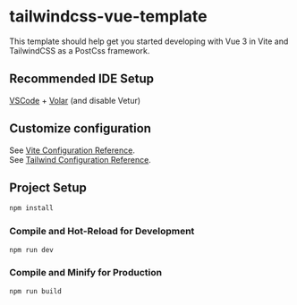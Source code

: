 # tailwindcss-vue-template

This template should help get you started developing with Vue 3 in Vite and TailwindCSS as a PostCss framework.

## Recommended IDE Setup

[VSCode](https://code.visualstudio.com/) + [Volar](https://marketplace.visualstudio.com/items?itemName=johnsoncodehk.volar) (and disable Vetur)

## Customize configuration

See [Vite Configuration Reference](https://vitejs.dev/config/).<br />
See [Tailwind Configuration Reference](https://tailwindcss.com/docs/installation/using-postcss).

## Project Setup

```sh
npm install
```

### Compile and Hot-Reload for Development

```sh
npm run dev
```

### Compile and Minify for Production

```sh
npm run build
```
